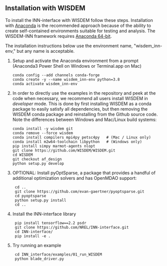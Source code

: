 ## Installation with WISDEM
To install the INN-interface with WISDEM follow these steps.
Installation with [Anaconda](https://www.anaconda.com) is the recommended approach because of the ability to create self-contained environments suitable for testing and analysis.  The WISDEM-INN framework requires [Anaconda 64-bit](https://www.anaconda.com/distribution/).

The installation instructions below use the environment name, "wisdem_inn-env," but any name is acceptable.

1.  Setup and activate the Anaconda environment from a prompt (Anaconda3 Power Shell on Windows or Terminal.app on Mac)

        conda config --add channels conda-forge
        conda create -y --name wisdem_inn-env python=3.8
        conda activate wisdem_inn-env

2.  In order to directly use the examples in the repository and peek at the code when necessary, we recommend all users install WISDEM in *developer* mode.  This is done by first installing WISDEM as a conda package to easily satisfy all dependencies, but then removing the WISDEM conda package and reinstalling from the Github source code.  Note the differences between Windows and Mac/Linux build systems:

        conda install -y wisdem git
        conda remove --force wisdem
        conda install compilers mpi4py petsc4py   # (Mac / Linux only)
        conda install m2w64-toolchain libpython   # (Windows only)
        pip install simpy marmot-agents nlopt
        git clone https://github.com/WISDEM/WISDEM.git
        cd WISDEM
        git checkout af_design
        python setup.py develop


3. OPTIONAL: Install pyOptSparse, a package that provides a handful of additional optimization solvers and has OpenMDAO support:

        cd ..
        git clone https://github.com/evan-gaertner/pyoptsparse.git
        cd pyoptsparse
        python setup.py install
        cd ..

4. Install the INN-interface library

        pip install tensorflow==2.2 psdr
        git clone https://github.com/NREL/INN-interface.git
        cd INN-interface/
        pip install -e .

5. Try running an example

        cd INN_interface/examples/01_run_WISDEM
        python blade_driver.py 
 